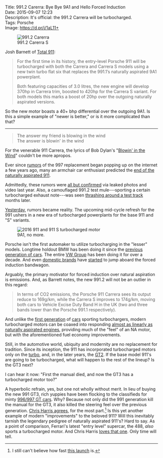 Title: 991.2 Carerra: Bye Bye 9A1 and Hello Forced Induction  
Date: 2015-09-07 12:23  
Description: It's official: the 991.2 Carrera will be turbocharged.  
Tags: Porsche  
Image: https://d.pr/i/1aL11+  

<figure>
	<img src="https://d.pr/i/1h1tO+" alt="991.2 Carerra" title="991.2 Carerra">
	<figcaption>991.2 Carerra S</figcaption>
</figure>

Josh Barnett of [Total 911][1]:

> For the first time in its history, the entry-level Porsche 911 will be turbocharged with both the Carrera and Carrera S models using a new twin turbo flat six that replaces the 991.1’s naturally aspirated 9A1 powerplant.
>
> Both featuring capacities of 3.0 litres, the new engine will develop 370hp in Carrera trim, boosted to 420hp for the Carrera S variant. For both models this marks a boost of 20hp over the outgoing naturally aspirated versions.

So the new motor boasts a 40+ bhp differential over the outgoing 9A1. Is this a simple example of "newer is better," or is it more complicated than that?

***

> The answer my friend is blowing in the wind  
The answer is blowin' in the wind

For the venerable 911 Carrera, the lyrics of Bob Dylan's "[Blowin' in the Wind][2]" couldn't be more apropos.

Ever since [rumors][3] of the 997 replacement began popping up on the internet a few years ago, many an armchair car enthusiast predicted the [end of the naturally aspirated 911][4].

Admittedly, these rumors were [all but confirmed][5] via leaked photos and video  last year. Also, a camouflaged 991.2 test mule---sporting a certain turbocharged exhaust note---was seen [thrashing around a test track][6] months later.

[Yesterday][7], rumors became reality. The upcoming mid-cycle refresh for the 991 ushers in a new era of turbocharged powerplants for the base 911 and "S" variants.

<figure>
	<img src="https://d.pr/i/1aL11+" alt="2016 911 and 911 S turbocharged motor" title="2016 911 and 911 S turbocharged motor">
	<figcaption>9A1, no more.</figcaption>
</figure>

Porsche isn't the first automaker to utilize turbocharging in the "lesser" models. Longtime holdout BMW has been doing it since the [previous generation of cars][8]. The entire [VW Group][9] has been doing it for over a decade. And even [domestic brands][10] have [started][11] to jump aboard the forced induction bandwagon.

Arguably, the primary motivator for forced induction over natural aspiration is emissions. And, as Barrett notes, the new 991.2 will not be an outlier in this regard:

> In terms of CO2 emissions, the Porsche 911 Carrera sees its output reduce to 169g/km, while the Carrera S improves to 174g/km, moving both cars to Vehicle Excise Duty Band H in the UK (two and three bands lower than the Porsche 991.1 respectively).

And unlike the [first generation][12] of [cars][13] sporting turbochargers, modern turbocharged motors can be coaxed into responding [almost as linearly as naturally aspirated engines][14], providing much of the "feel" of an NA motor, but with the aforementioned fuel economy improvements.

Still, in the automotive world, ubiquity and modernity are no replacement for tradition. Since its inception, the 911 has incorporated turbocharged motors only on the [turbo][15], and, in the later years, the [GT2][16]. If the base model 911's are going to be turbocharged, what will happen to the rest of the lineup? Is the GT3 next?

I can hear it now: "First the manual died, and now the GT3 has a turbocharged motor too?"

A hyperbolic refrain, yes, but one not wholly without merit. In lieu of buying the new 991 GT3, rich yuppies have been flocking to the classifieds for minty [996/997 GT cars][17]. Why? Because not only did the 991 generation kill the manual for the GT3, it also killed the steering feel over the previous generation. [Chris Harris agrees][18], for the most part.[^1] Is this yet another example of modern "improvements" to the beloved 911? Will this inevitably tarnish the legendary pedigree of naturally aspirated 911's? Hard to say. As a point of comparison, Ferrari's latest "entry level" supercar, the 488, *also* sports a turbocharged motor. And Chris Harris [loves that one][19]. Only time will tell.

[^1]: I still can't believe how fast [this launch][a] is.

[a]: https://www.youtube.com/watch?v=KVdme4ISq8Y&feature=youtu.be&t=3m39s "Chris Harris: New Porsche 991 GT3"

[1]: http://www.total911.com/official-new-turbocharged-2016-porsche-911-carrera-unveiled/ "Total 911 on the new turbocharged 991.2"
[2]: https://en.wikipedia.org/wiki/Blowin%27_in_the_Wind "Wikipedia: Bob Dylan's 'Blowin' in the Wind'"
[3]: http://www.autoblog.com/2010/12/28/rumormill-more-details-on-2012-porsche-911-991/ "Rumors of turbocharging base 991"
[4]: http://rennlist.com/forums/991-gt3/839305-all-991-2-s-will-be-turbos-except-991-2-gt3.html "Turbos for 991.2"
[5]: http://www.total911.com/say-hello-to-the-turbocharged-porsche-992/ "Total 911 on turbocharged 992 rumors"
[6]: http://www.total911.com/exclusive-porsche-991-2-carrera-spotted-without-camouflage/ "Total 911 spotting turbocharged 991.1"
[7]: http://jalopnik.com/this-is-the-new-porsche-911-and-its-turbo-only-1729081308 "Jalopnik on the new based 991 being turbocharged"
[8]: http://www.caranddriver.com/reviews/2007-bmw-335i-coupe-road-test "BMW 335i on C&D"
[9]: https://en.wikipedia.org/wiki/Volkswagen_Group "Wikipedia: VW Group"
[10]: http://www.caranddriver.com/reviews/2015-ford-mustang-23l-ecoboost-first-ride-review "2015 Mustang on C&D"
[11]: http://gmauthority.com/blog/2014/08/turbocharged-four-cylinder-2016-camaro-may-be-back-on-track/ "Camaro to be 4-cyl"
[12]: https://www.youtube.com/watch?v=Q9YcfnsZRhM "Magnus Walker likes 930's"
[13]: https://www.youtube.com/watch?v=3MDTcXGsjuo "Ferrari F40 v Ferrari F50"
[14]: https://www.youtube.com/watch?v=KnuNv77rB0Q "Chris Harris: Alfa Romeo 4C First Drive"
[15]: https://en.wikipedia.org/wiki/Porsche_930 "Wikipedia: 930 Turbo"
[16]: https://en.wikipedia.org/wiki/Porsche_911_GT2 "Wikipedia: GT2"
[17]: http://www.total911.com/sales-debate-will-porsche-996-gt3-values-overtake-997s/ "Total 911 speculating on 996/997 GT3 values"
[18]: https://www.youtube.com/watch?v=KVdme4ISq8Y&feature=youtu.be&t=7m39s "Chris Harris: New Porsche 991 GT3, later in the video"
[19]: https://www.youtube.com/watch?v=qlvMRTQ6-X0 "Chris Harris: Ferrari 488 GTB"